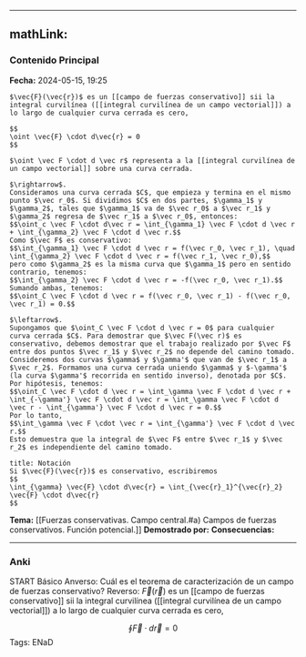 
---
mathLink:
---
### Contenido Principal

**Fecha:** 2024-05-15, 19:25

```ad-theorem
$\vec{F}(\vec{r})$ es un [[campo de fuerzas conservativo]] sii la integral curvilínea ([[integral curvilínea de un campo vectorial]]) a lo largo de cualquier curva cerrada es cero,

$$
\oint \vec{F} \cdot d\vec{r} = 0
$$

$\oint \vec F \cdot d \vec r$ representa a la [[integral curvilínea de un campo vectorial]] sobre una curva cerrada.
```

```ad-proof
$\rightarrow$.
Consideramos una curva cerrada $C$, que empieza y termina en el mismo punto $\vec r_0$. Si dividimos $C$ en dos partes, $\gamma_1$ y $\gamma_2$, tales que $\gamma_1$ va de $\vec r_0$ a $\vec r_1$ y $\gamma_2$ regresa de $\vec r_1$ a $\vec r_0$, entonces:
$$\oint_c \vec F \cdot d\vec r = \int_{\gamma_1} \vec F \cdot d \vec r + \int_{\gamma_2} \vec F \cdot d \vec r.$$
Como $\vec F$ es conservativo:
$$\int_{\gamma_1} \vec F \cdot d \vec r = f(\vec r_0, \vec r_1), \quad \int_{\gamma_2} \vec F \cdot d \vec r = f(\vec r_1, \vec r_0),$$
pero como $\gamma_2$ es la misma curva que $\gamma_1$ pero en sentido contrario, tenemos:
$$\int_{\gamma_2} \vec F \cdot d \vec r = -f(\vec r_0, \vec r_1).$$
Sumando ambas, tenemos:
$$\oint_C \vec F \cdot d \vec r = f(\vec r_0, \vec r_1) - f(\vec r_0, \vec r_1) = 0.$$

$\leftarrow$.
Supongamos que $\oint_C \vec F \cdot d \vec r = 0$ para cualquier curva cerrada $C$. Para demostrar que $\vec F(\vec r)$ es conservativo, debemos demostrar que el trabajo realizado por $\vec F$ entre dos puntos $\vec r_1$ y $\vec r_2$ no depende del camino tomado.
Consideremos dos curvas $\gamma$ y $\gamma'$ que van de $\vec r_1$ a $\vec r_2$. Formamos una curva cerrada uniendo $\gamma$ y $-\gamma'$ (la curva $\gamma'$ recorrida en sentido inverso), denotada por $C$.
Por hipótesis, tenemos:
$$\oint_C \vec F \cdot d \vec r = \int_\gamma \vec F \cdot d \vec r + \int_{-\gamma'} \vec F \cdot d \vec r = \int_\gamma \vec F \cdot d \vec r - \int_{\gamma'} \vec F \cdot d \vec r = 0.$$
Por lo tanto,
$$\int_\gamma \vec F \cdot \vec r = \int_{\gamma'} \vec F \cdot d \vec r.$$
Esto demuestra que la integral de $\vec F$ entre $\vec r_1$ y $\vec r_2$ es independiente del camino tomado.
```

```ad-note
title: Notación
Si $\vec{F}(\vec{r})$ es conservativo, escribiremos
$$
\int_{\gamma} \vec{F} \cdot d\vec{r} = \int_{\vec{r}_1}^{\vec{r}_2} \vec{F} \cdot d\vec{r}
$$
```


**Tema:** [[Fuerzas conservativas. Campo central.#a) Campos de fuerzas conservativos. Función potencial.]]
**Demostrado por:**
**Consecuencias:**

---
### Anki

START
Básico
Anverso: Cuál es el teorema de caracterización de un campo de fuerzas conservativo?
Reverso: $\vec{F}(\vec{r})$ es un [[campo de fuerzas conservativo]] sii la integral curvilínea ([[integral curvilínea de un campo vectorial]]) a lo largo de cualquier curva cerrada es cero,

$$
\oint \vec{F} \cdot d\vec{r} = 0
$$
Tags:
ENaD

